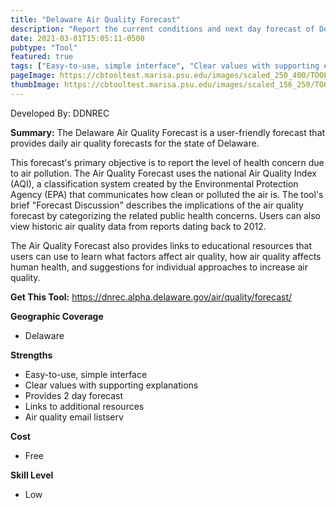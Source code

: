 ```yaml
---
title: "Delaware Air Quality Forecast"
description: "Report the current conditions and next day forecast of Delaware Air Quality."
date: 2021-03-01T15:05:11-0500
pubtype: "Tool"
featured: true
tags: ["Easy-to-use, simple interface", "Clear values with supporting explanations", "Provides 2 day forecast", "Links to additional resources", "Air quality email listserv"]
pageImage: https://cbtooltest.marisa.psu.edu/images/scaled_250_400/TOOLID_74.0_ScreenCapture-1.png
thumbImage: https://cbtooltest.marisa.psu.edu/images/scaled_156_250/TOOLID_74.0_ScreenCapture-1.png
---
```

Developed By: DDNREC

**Summary:** The Delaware Air Quality Forecast is a user-friendly forecast that provides daily air quality forecasts for the state of Delaware.

This forecast's primary objective is to report the level of health concern due to air pollution. The Air Quality Forecast uses the national Air Quality Index (AQI), a classification system created by the Environmental Protection Agency (EPA) that communicates how clean or polluted the air is. The tool's brief "Forecast Discussion" describes the implications of the air quality forecast by categorizing the related public health concerns.  Users can also view historic air quality data from reports dating back to 2012. 

The Air Quality Forecast also provides links to educational resources that users can use to learn what factors affect air quality, how air quality affects human health, and suggestions for individual approaches to increase air quality.

__**Get This Tool:**__ https://dnrec.alpha.delaware.gov/air/quality/forecast/

__**Geographic Coverage**__
- Delaware

__**Strengths**__
-  Easy-to-use, simple interface
-   Clear values with supporting explanations
-   Provides 2 day forecast
-   Links to additional resources
-   Air quality email listserv

__**Cost**__
- Free

__**Skill Level**__
- Low
